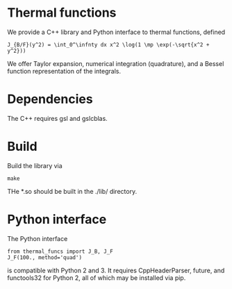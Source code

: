 # Thermal functions

We provide a C++ library and Python interface to thermal functions, defined

    J_{B/F}(y^2) = \int_0^\infnty dx x^2 \log(1 \mp \exp(-\sqrt{x^2 + y^2}))
  
We offer Taylor expansion, numerical integration (quadrature), and a Bessel function 
representation of the integrals.

# Dependencies

The C++ requires gsl and gslcblas.

# Build

Build the library via 

    make
    
THe *.so should be built in the ./lib/ directory.

# Python interface

The Python interface 

    from thermal_funcs import J_B, J_F
    J_F(100., method='quad')
    
is compatible with Python 2 and 3. It requires CppHeaderParser, future, 
and functools32 for Python 2, all of which may be installed via pip.
